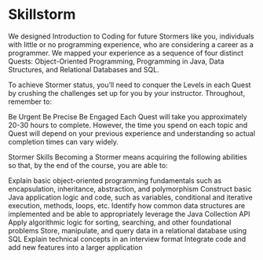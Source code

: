 # Skillstorm

We designed Introduction to Coding for future Stormers like you, individuals with little or no programming experience, who are considering a career as a programmer. We mapped your experience as a sequence of four distinct Quests: Object-Oriented Programming, Programming in Java, Data Structures, and Relational Databases and SQL.

To achieve Stormer status, you’ll need to conquer the Levels in each Quest by crushing the challenges set up for you by your instructor. Throughout, remember to:

Be Urgent
Be Precise
Be Engaged
Each Quest will take you approximately 20-30 hours to complete. However, the time you spend on each topic and Quest will depend on your previous experience and understanding so actual completion times can vary widely.

Stormer Skills
Becoming a Stormer means acquiring the following abilities so that, by the end of the course, you are able to:

Explain basic object-oriented programming fundamentals such as encapsulation, inheritance, abstraction, and polymorphism
Construct basic Java application logic and code, such as variables, conditional and iterative execution, methods, loops, etc.
Identify how common data structures are implemented and be able to appropriately leverage the Java Collection API
Apply algorithmic logic for sorting, searching, and other foundational problems
Store, manipulate, and query data in a relational database using SQL
Explain technical concepts in an interview format
Integrate code and add new features into a larger application

